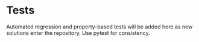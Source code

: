# Tests

Automated regression and property-based tests will be added here as new solutions enter the repository. Use pytest for consistency.
